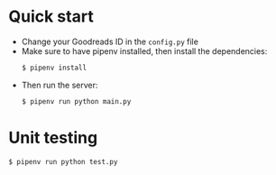 # Quick start
- Change your Goodreads ID in the `config.py` file
- Make sure to have pipenv installed, then install the dependencies:
  ```bash
  $ pipenv install
  ```
- Then run the server:
  ```bash
  $ pipenv run python main.py
  ```
# Unit testing
```bash
$ pipenv run python test.py
```